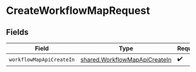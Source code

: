 # CreateWorkflowMapRequest


## Fields

| Field                                                                                 | Type                                                                                  | Required                                                                              | Description                                                                           |
| ------------------------------------------------------------------------------------- | ------------------------------------------------------------------------------------- | ------------------------------------------------------------------------------------- | ------------------------------------------------------------------------------------- |
| `workflowMapApiCreateIn`                                                              | [shared.WorkflowMapApiCreateIn](../../../sdk/models/shared/workflowmapapicreatein.md) | :heavy_check_mark:                                                                    | N/A                                                                                   |